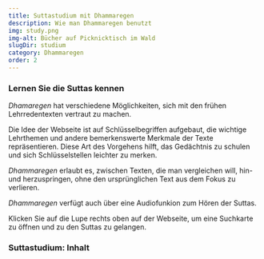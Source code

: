 ```yaml
---
title: Suttastudium mit Dhammaregen
description: Wie man Dhammaregen benutzt
img: study.png
img-alt: Bücher auf Picknicktisch im Wald
slugDir: studium
category: Dhammaregen
order: 2
---
```

### Lernen Sie die Suttas kennen
*Dhamaregen* hat verschiedene Möglichkeiten, sich mit den frühen Lehrredentexten vertraut zu machen.

Die Idee der Webseite ist auf Schlüsselbegriffen aufgebaut, die wichtige Lehrthemen und andere bemerkenswerte Merkmale der Texte repräsentieren. Diese Art des Vorgehens hilft, das Gedächtnis zu schulen und sich Schlüsselstellen leichter zu merken.

*Dhammaregen* erlaubt es, zwischen Texten, die man vergleichen will, hin- und herzuspringen, ohne den ursprünglichen Text aus dem Fokus zu verlieren.

*Dhammaregen* verfügt auch über eine Audiofunkion zum Hören der Suttas.

Klicken Sie auf die Lupe rechts oben auf der Webseite, um eine Suchkarte zu öffnen und zu den Suttas zu gelangen.

### Suttastudium: Inhalt

